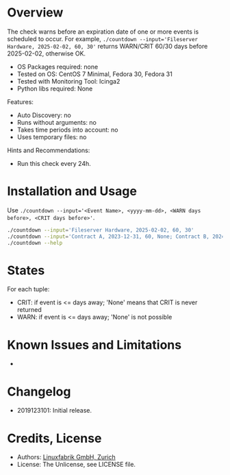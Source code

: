 # Overview

The check warns before an expiration date of one or more events is scheduled to occur. For example, `./countdown --input='Fileserver Hardware, 2025-02-02, 60, 30'` returns WARN/CRIT 60/30 days before 2025-02-02, otherwise OK.

* OS Packages required: none
* Tested on OS: CentOS 7 Minimal, Fedora 30, Fedora 31
* Tested with Monitoring Tool: Icinga2
* Python libs required: None

Features:
* Auto Discovery: no
* Runs without arguments: no
* Takes time periods into account: no
* Uses temporary files: no

Hints and Recommendations:
* Run this check every 24h.


# Installation and Usage

Use `./countdown --input='<Event Name>, <yyyy-mm-dd>, <WARN days before>, <CRIT days before>'`.

```bash
./countdown --input='Fileserver Hardware, 2025-02-02, 60, 30'
./countdown --input='Contract A, 2023-12-31, 60, None; Contract B, 2024-12-31, 30, 14;'
./countdown --help
```


# States

For each tuple:
* CRIT: if event is <= days away; 'None' means that CRIT is never returned
* WARN: if event is <= days away; 'None' is not possible


# Known Issues and Limitations

-


# Changelog

* 2019123101: Initial release.


# Credits, License

* Authors: [Linuxfabrik GmbH, Zurich](https://www.linuxfabrik.ch)
* License: The Unlicense, see LICENSE file.
